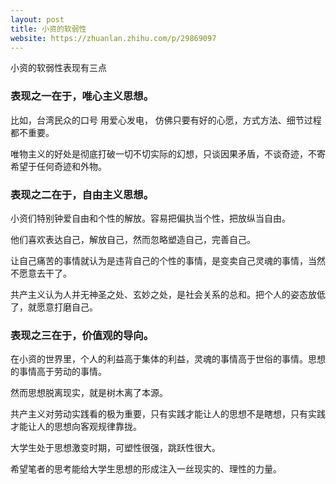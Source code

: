 ```yaml
---
layout: post
title: 小资的软弱性
website: https://zhuanlan.zhihu.com/p/29869097
---
```


小资的软弱性表现有三点

### 表现之一在于，唯心主义思想。
比如，台湾民众的口号 用爱心发电， 仿佛只要有好的心愿，方式方法、细节过程都不重要。

唯物主义的好处是彻底打破一切不切实际的幻想，只谈因果矛盾，不谈奇迹，不寄希望于任何奇迹和外物。



### 表现之二在于，自由主义思想。
小资们特别钟爱自由和个性的解放。容易把偏执当个性，把放纵当自由。

他们喜欢表达自己，解放自己，然而忽略塑造自己，完善自己。

让自己痛苦的事情就认为是违背自己的个性的事情，是变卖自己灵魂的事情，当然不愿意去干了。

共产主义认为人并无神圣之处、玄妙之处，是社会关系的总和。把个人的姿态放低了，就愿意打磨自己。



### 表现之三在于，价值观的导向。
在小资的世界里，个人的利益高于集体的利益，灵魂的事情高于世俗的事情。思想的事情高于劳动的事情。

然而思想脱离现实，就是树木离了本源。

共产主义对劳动实践看的极为重要，只有实践才能让人的思想不是瞎想，只有实践才能让人的思想向客观规律靠拢。



大学生处于思想激变时期，可塑性很强，跳跃性很大。

希望笔者的思考能给大学生思想的形成注入一丝现实的、理性的力量。